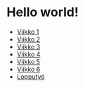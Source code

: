 # Hello world!
- [Viikko 1](/viikko2.md)
- [Viikko 2](https://alranta.github.io/PilviPalvelut/viikko2.md)
- [Viikko 3](https://alranta.github.io/PilviPalvelut/viikko2)
- [Viikko 4]()
- [Viikko 5]()
- [Viikko 6]()
- [Lopputyö]()
